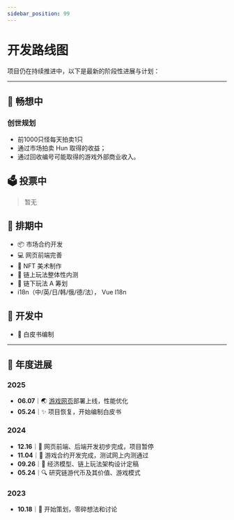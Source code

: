```yaml
---
sidebar_position: 99
---
```


# 开发路线图

项目仍在持续推进中，以下是最新的阶段性进展与计划：

---

## 🌱 畅想中

### 创世规划
- 前1000只怪每天拍卖1只
- 通过市场拍卖 Hun 取得的收益； 
- 通过回收编号可能取得的游戏外部商业收入。

## 🗳️ 投票中
> 暂无


## 📝 排期中
- 📦 市场合约开发
- 💻 网页前端完善
- 🎨 NFT 美术制作
- 🧪 链上玩法整体性内测
- 🧠 链下玩法 A 筹划
- i18n（中/英/日/韩/俄/德/法），  Vue I18n

## 🚧 开发中
- 📑 白皮书编制

---

## 📅 年度进展

### 2025
- **06.07**｜🌏 [游戏网页](https://hun.hundao.xyz/)部署上线，性能优化
- **05.24**｜✨ 项目恢复，开始编制白皮书

### 2024
- **12.16**｜🧩 网页前端、后端开发初步完成，项目暂停  
- **11.04**｜🤖 游戏合约开发完成，测试网上内测通过  
- **09.26**｜📐 经济模型、链上玩法架构设计定稿  
- **05.24**｜🔍 研究链游代币及其价值、游戏模式  

### 2023
- **10.18**｜🧠 开始策划，零碎想法和讨论

